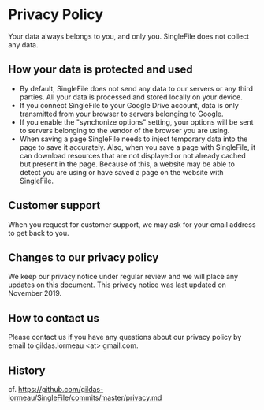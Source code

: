 # Privacy Policy
Your data always belongs to you, and only you. SingleFile does not collect any data.

## How your data is protected and used
 - By default, SingleFile does not send any data to our servers or any third parties. All your data is processed and stored locally on your device. 
- If you connect SingleFile to your Google Drive account, data is only transmitted from your browser to servers belonging to Google. 
- If you enable the "synchonize options" setting, your options will be sent to servers belonging to the vendor of the browser you are using. 
- When saving a page SingleFile needs to inject temporary data into the page to save it accurately. Also, when you save a page with SingleFile, it can download resources that are not displayed or not already cached but present in the page. Because of this, a website may be able to detect you are using or have saved a page on the website with SingleFile.

## Customer support
When you request for customer support, we may ask for your email address to get back to you.

## Changes to our privacy policy
We keep our privacy notice under regular review and we will place any updates on this document. This privacy notice was last updated on November 2019.

## How to contact us
Please contact us if you have any questions about our privacy policy by email to gildas.lormeau &lt;at&gt; gmail.com.

## History
cf. https://github.com/gildas-lormeau/SingleFile/commits/master/privacy.md
